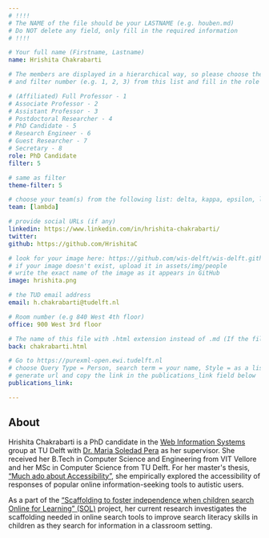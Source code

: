 ```yaml
---
# !!!!
# The NAME of the file should be your LASTNAME (e.g. houben.md)
# Do NOT delete any field, only fill in the required information
# !!!! 

# Your full name (Firstname, Lastname)
name: Hrishita Chakrabarti

# The members are displayed in a hierarchical way, so please choose the role (e.g. Full Professor, Assistant Professor etc) 
# and filter number (e.g. 1, 2, 3) from this list and fill in the role and filter from below:

# (Affiliated) Full Professor - 1
# Associate Professor - 2
# Assistant Professor - 3
# Postdoctoral Researcher - 4
# PhD Candidate - 5
# Research Engineer - 6 
# Guest Researcher - 7
# Secretary - 8
role: PhD Candidate
filter: 5

# same as filter
theme-filter: 5

# choose your team(s) from the following list: delta, kappa, epsilon, lambda, cel
team: [lambda]

# provide social URLs (if any)
linkedin: https://www.linkedin.com/in/hrishita-chakrabarti/
twitter: 
github: https://github.com/HrishitaC

# look for your image here: https://github.com/wis-delft/wis-delft.github.io/tree/master/assets/img/people 
# if your image doesn't exist, upload it in assets/img/people 
# write the exact name of the image as it appears in GitHub  
image: hrishita.png

# the TUD email address
email: h.chakrabarti@tudelft.nl

# Room number (e.g 840 West 4th floor)
office: 900 West 3rd floor

# The name of this file with .html extension instead of .md (If the filename is ionescu.md, the "back" field will be ionescu.html)
back: chakrabarti.html

# Go to https://purexml-open.ewi.tudelft.nl 
# choose Query Type = Person, search term = your name, Style = as a list
# generate url and copy the link in the publications_link field below
publications_link: 

---
```


## About
Hrishita Chakrabarti is a PhD candidate in the [Web Information Systems](https://www.wis.ewi.tudelft.nl/) group at TU Delft with [Dr. Maria Soledad Pera](https://solepera.github.io/) as her supervisor. She received her B.Tech in Computer Science and Engineering from VIT Vellore and her MSc in Computer Science from TU Delft. For her master's thesis, [“Much ado about Accessibility”](https://resolver.tudelft.nl/uuid:51442134-01c0-4e01-9ff3-6f7bbafdac14), she empirically explored the accessibility of responses of popular online information-seeking tools to autistic users. 

As a part of the [“Scaffolding to foster independence when children search Online for Learning” (SOL)](https://solandchildren.wordpress.com/) project, her current research investigates the scaffolding needed in online search tools to improve search literacy skills in children as they search for information in a classroom setting.  




